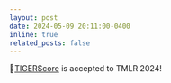 ```yaml
---
layout: post
date: 2024-05-09 20:11:00-0400
inline: true
related_posts: false
---
```



🐯[TIGERScore](https://tiger-ai-lab.github.io/TIGERScore/) is accepted to TMLR 2024!
